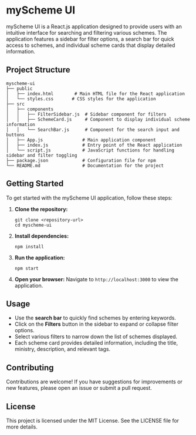 # myScheme UI

myScheme UI is a React.js application designed to provide users with an intuitive interface for searching and filtering various schemes. The application features a sidebar for filter options, a search bar for quick access to schemes, and individual scheme cards that display detailed information.

## Project Structure

```
myscheme-ui
├── public
│   ├── index.html        # Main HTML file for the React application
│   └── styles.css       # CSS styles for the application
├── src
│   ├── components
│   │   ├── FilterSidebar.js  # Sidebar component for filters
│   │   ├── SchemeCard.js     # Component to display individual scheme information
│   │   └── SearchBar.js      # Component for the search input and buttons
│   ├── App.js               # Main application component
│   ├── index.js             # Entry point of the React application
│   └── script.js            # JavaScript functions for handling sidebar and filter toggling
├── package.json             # Configuration file for npm
└── README.md                # Documentation for the project
```

## Getting Started

To get started with the myScheme UI application, follow these steps:

1. **Clone the repository:**
   ```
   git clone <repository-url>
   cd myscheme-ui
   ```

2. **Install dependencies:**
   ```
   npm install
   ```

3. **Run the application:**
   ```
   npm start
   ```

4. **Open your browser:**
   Navigate to `http://localhost:3000` to view the application.

## Usage

- Use the **search bar** to quickly find schemes by entering keywords.
- Click on the **Filters** button in the sidebar to expand or collapse filter options.
- Select various filters to narrow down the list of schemes displayed.
- Each scheme card provides detailed information, including the title, ministry, description, and relevant tags.

## Contributing

Contributions are welcome! If you have suggestions for improvements or new features, please open an issue or submit a pull request.

## License

This project is licensed under the MIT License. See the LICENSE file for more details.